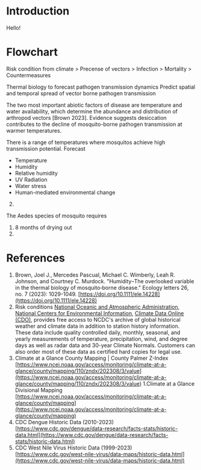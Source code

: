 # Introduction 

Hello! 


# Flowchart

Risk condition from climate > Precense of vectors > Infection > Mortality > Countermeasures 

Thermal biology to forecast pathogen transmission dynamics 
Predict spatial and temporal spread of vector borne pathogen transmission 

The two most important abiotic factors of disease are temperature and water availability, which determine the abundance and distribution of arthropod vectors [Brown 2023]. Evidence suggests desiccation contributes to the decline of mosquito-borne pathogen transmission at warmer temperatures.


There is a range of temperatures where mosquitos achieve high transmission potential. Forecast 

* Temperature 
* Humidity 
* Relative humidity 
* UV Radiation 
* Water stress 
* Human-mediated environmental change 

2. 


The Aedes species of mosquito requires 



1. 8 months of drying out 
2. 



# References 

1. Brown, Joel J., Mercedes Pascual, Michael C. Wimberly, Leah R. Johnson, and Courtney C. Murdock. "Humidity–The overlooked variable in the thermal biology of mosquito‐borne disease." Ecology letters 26, no. 7 (2023): 1029-1049. [https://doi.org/10.1111/ele.14228](https://doi.org/10.1111/ele.14228)
1. Risk conditions [National Oceanic and Atmospheric Administration](https://www.ncei.noaa.gov/cdo-web/), [National Centers for Environmental Information](https://www.ncei.noaa.gov/), [Climate Data Online (CDO)](https://www.ncei.noaa.gov/cdo-web/), provides free access to NCDC's archive of global historical weather and climate data in addition to station history information. These data include quality controlled daily, monthly, seasonal, and yearly measurements of temperature, precipitation, wind, and degree days as well as radar data and 30-year Climate Normals. Customers can also order most of these data as certified hard copies for legal use. 
1. Climate at a Glance County Mapping | County Palmer Z-Index [https://www.ncei.noaa.gov/access/monitoring/climate-at-a-glance/county/mapping/110/zndx/202308/3/value](https://www.ncei.noaa.gov/access/monitoring/climate-at-a-glance/county/mapping/110/zndx/202308/3/value)
1.Climate at a Glance Divisional Mapping [https://www.ncei.noaa.gov/access/monitoring/climate-at-a-glance/county/mapping](https://www.ncei.noaa.gov/access/monitoring/climate-at-a-glance/county/mapping)
1. CDC Dengue Historic Data (2010-2023) [https://www.cdc.gov/dengue/data-research/facts-stats/historic-data.html](https://www.cdc.gov/dengue/data-research/facts-stats/historic-data.html)
1. CDC West Nile Virus Historic Data (1999-2023) [https://www.cdc.gov/west-nile-virus/data-maps/historic-data.html](https://www.cdc.gov/west-nile-virus/data-maps/historic-data.html)